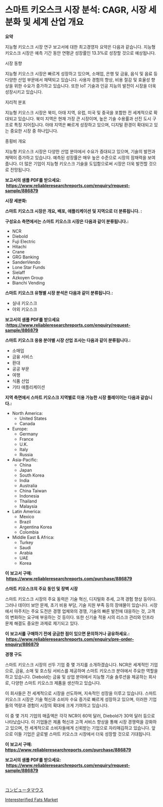 <p><h1>스마트 키오스크 시장 분석: CAGR, 시장 세분화 및 세계 산업 개요</h1></p><p><strong>요약</strong></p>
<p><p>지능형 키오스크 시장 연구 보고서에 대한 최고경영자 요약은 다음과 같습니다. 지능형 키오스크 시장은 예측 기간 동안 연평균 성장률인 13.3%로 성장할 것으로 예상됩니다.</p><p>시장 동향</p><p>지능형 키오스크 시장은 빠르게 성장하고 있으며, 소매업, 은행 및 금융, 음식 및 음료 등 다양한 산업 부문에서 채택되고 있습니다. 사용자 경험의 향상, 비용 절감 및 효율성 향상을 위한 수요가 증가하고 있습니다. 또한 IoT 기술과 인공 지능의 발전이 시장을 더욱 성장시키고 있습니다.</p><p>지리적 분포</p><p>지능형 키오스크 시장은 북미, 아태 지역, 유럽, 미국 및 중국을 포함한 전 세계적으로 확대되고 있습니다. 북미 지역은 현재 가장 큰 시장이며, 높은 기술 수용률과 선진 도시 구조로 특징 지어집니다. 아태 지역은 빠르게 성장하고 있으며, 디지털 환경이 확대되고 있는 중요한 시장 중 하나입니다.</p><p>종횡비 개요</p><p>지능형 키오스크 시장은 다양한 산업 분야에서 수요가 증대되고 있으며, 기술의 발전과 채택이 증가하고 있습니다. 예측된 성장률은 매우 높은 수준으로 시장의 잠재력을 보여줍니다. 더 많은 기업이 지능형 키오스크 기술을 도입함으로써 시장은 더욱 발전할 것으로 전망됩니다.</p></p>
<p><strong>보고서의 샘플 PDF를 받으세요: &nbsp;<a href="https://www.reliableresearchreports.com/enquiry/request-sample/886879">https://www.reliableresearchreports.com/enquiry/request-sample/886879</a></strong></p>
<p><strong>시장 세분화:</strong></p>
<p><strong> 스마트 키오스크 시장은 개요, 배포, 애플리케이션 및 지역으로 더 분류됩니다. :</strong></p>
<p><strong>구성요소 측면에서는 스마트 키오스크 시장은 다음과 같이 분류됩니다.:</strong></p>
<p><ul><li>NCR</li><li>Diebold</li><li>Fuji Electric</li><li>Hitachi</li><li>Crane</li><li>GRG Banking</li><li>SandenVendo</li><li>Lone Star Funds</li><li>Sielaff</li><li>Azkoyen Group</li><li>Bianchi Vending</li></ul></p>
<p><strong> 스마트 키오스크 유형별 시장 분석은 다음과 같이 분류됩니다.:</strong></p>
<p><ul><li>실내 키오스크</li><li>야외 키오스크</li></ul></p>
<p><strong>보고서의 샘플 PDF를 받으세요 :<a href="https://www.reliableresearchreports.com/enquiry/request-sample/886879">https://www.reliableresearchreports.com/enquiry/request-sample/886879</a></strong></p>
<p><strong> 스마트 키오스크 응용 분야별 시장 산업 조사는 다음과 같이 분류됩니다.:</strong></p>
<p><ul><li>소매업</li><li>금융 서비스</li><li>환대</li><li>공공 부문</li><li>여행</li><li>식품 산업</li><li>기타 애플리케이션</li></ul></p>
<p><strong>지역 측면에서 스마트 키오스크 지역별로 이용 가능한 시장 플레이어는 다음과 같습니다.:</strong></p>
<p><ul>
    <li>
        North America:
        <ul>
            <li>United States</li>
            <li>Canada</li>
        </ul>
    </li>
    <li>
        Europe:
        <ul>
            <li>Germany</li>
            <li>France</li>
            <li>U.K.</li>
            <li>Italy</li>
            <li>Russia</li>
        </ul>
    </li>
    <li>
        Asia-Pacific:
        <ul>
            <li>China</li>
            <li>Japan</li>
            <li>South Korea</li>
            <li>India</li>
            <li>Australia</li>
            <li>China Taiwan</li>
            <li>Indonesia</li>
            <li>Thailand</li>
            <li>Malaysia</li>
        </ul>
    </li>
    <li>
        Latin America:
        <ul>
            <li>Mexico</li>
            <li>Brazil</li>
            <li>Argentina Korea</li>
            <li>Colombia</li>
        </ul>
    </li>
    <li>
        Middle East & Africa:
        <ul>
            <li>Turkey</li>
            <li>Saudi</li>
            <li>Arabia</li>
            <li>UAE</li>
            <li>Korea</li>
        </ul>
    </li>
    </ul></p>
<p><strong>이 보고서 구매: &nbsp;<a href="https://www.reliableresearchreports.com/purchase/886879">https://www.reliableresearchreports.com/purchase/886879</a></strong></p>
<p><strong>스마트 키오스크의 주요 동인 및 장벽 시장</strong></p>
<p><p>스마트 키오스크 시장의 주요 동력은 기술 혁신, 디지털화 추세, 고객 경험 향상 등이다. 그러나 데이터 보안 문제, 초기 비용 부담, 기술 지원 부족 등의 장애물이 있습니다. 시장에서 마주치는 주요 도전은 경쟁 업체와의 경쟁, 기술의 빠른 발전에 대응하는 것, 고객의 변화하는 요구에 부응하는 것 등이다. 또한 신기술 적용 시의 리스크 관리와 인프라 문제 해결도 중요한 과제로 제기되고 있다.</p></p>
<p><strong>이 보고서를 구매하기 전에 궁금한 점이 있으면 문의하거나 공유하세요.: &nbsp;<a href="https://www.reliableresearchreports.com/enquiry/pre-order-enquiry/886879">https://www.reliableresearchreports.com/enquiry/pre-order-enquiry/886879</a></strong></p>
<p><strong>경쟁 구도</strong></p>
<p><p>스마트 키오스크 시장의 선두 기업 중 몇 가지를 소개하겠습니다. NCR은 세계적인 기업으로, 금융, 소매 및 호스팅 서비스를 제공하며 스마트 키오스크 분야에서 주요한 역할을 하고 있습니다. Diebold는 금융 및 상업 분야에서 지능형 기술 솔루션을 제공하는 회사로, 다양한 스마트 키오스크 제품을 생산하고 있습니다.</p><p>이 회사들은 전 세계적으로 시장을 선도하며, 지속적인 성장을 이루고 있습니다. 스마트 키오스크 시장은 기술 혁신과 소비자 수요 증가로 빠르게 성장하고 있으며, 이러한 기업들의 역량과 경험이 시장의 확대에 크게 기여하고 있습니다.</p><p>이 중 몇 가지 기업의 매출액은 각각 NCR이 60억 달러, Diebold가 30억 달러 등으로 나타났습니다. 이 기업들은 제품 혁신과 고객 서비스 향상을 통해 시장 경쟁력을 강화하고 있으며, 전 세계적으로 소비자들에게 신뢰받는 기업으로 자리매김하고 있습니다. 앞으로 이들 기업은 글로벌 스마트 키오스크 시장에서 더욱 성장할 것으로 기대됩니다.</p></p>
<p><strong>이 보고서 구매: &nbsp; <a href="https://www.reliableresearchreports.com/purchase/886879">https://www.reliableresearchreports.com/purchase/886879</a></strong></p>
<p><strong>보고서의 샘플 PDF를 받으세요: &nbsp;<a href="https://www.reliableresearchreports.com/enquiry/request-sample/886879">https://www.reliableresearchreports.com/enquiry/request-sample/886879</a></strong><strong></strong></p>
<p>&nbsp;</p>
<p><p><a href="https://github.com/lily-u-genius/Market-Research-Report-List-1/blob/main/823003417569.md">コンピュータマウス</a></p><p><a href="https://github.com/moyahfrancoestellec51j635wcx/Market-Research-Report-List-1/blob/main/interesterified-fats-market.md">Interesterified Fats Market</a></p></p>